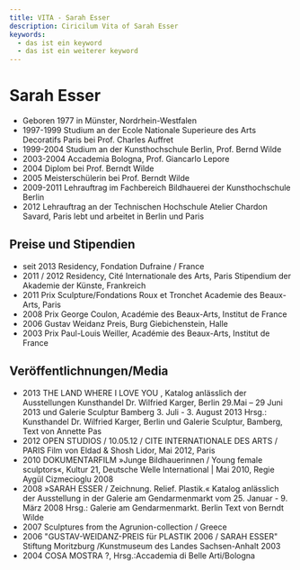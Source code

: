 ```yaml
---
title: VITA - Sarah Esser
description: Ciricilum Vita of Sarah Esser
keywords:
  - das ist ein keyword
  - das ist ein weiterer keyword
---
```

# Sarah Esser

- Geboren 1977 in Münster, Nordrhein-Westfalen
- 1997-1999 Studium an der Ecole Nationale Superieure des Arts Decoratifs Paris bei Prof. Charles Auffret
- 1999-2004 Studium an der Kunsthochschule Berlin, Prof. Bernd Wilde
- 2003-2004 Accademia Bologna, Prof. Giancarlo Lepore
- 2004 Diplom bei Prof. Berndt Wilde
- 2005 Meisterschülerin bei Prof. Berndt Wilde
- 2009-2011 Lehrauftrag im Fachbereich Bildhauerei der Kunsthochschule Berlin
- 2012	Lehrauftrag an der Technischen Hochschule Atelier Chardon Savard, Paris lebt und arbeitet in Berlin und Paris

## Preise und Stipendien

- seit 2013 Residency, Fondation Dufraine / France
- 2011 / 2012 Residency, Cité Internationale des Arts, Paris Stipendium der Akademie der Künste, Frankreich
- 2011 Prix Sculpture/Fondations Roux et Tronchet Academie des Beaux-Arts, Paris
- 2008 Prix George Coulon, Académie des Beaux-Arts, Institut de France
- 2006 Gustav Weidanz Preis, Burg Giebichenstein, Halle
- 2003 Prix Paul-Louis Weiller, Académie des Beaux-Arts, Institut de France

## Veröffentlichnungen/Media

- 2013 THE LAND WHERE I LOVE YOU , Katalog anlässlich der Ausstellungen Kunsthandel Dr. Wilfried Karger, Berlin 29.Mai – 29 Juni 2013 und Galerie Sculptur Bamberg 3. Juli - 3. August 2013 Hrsg.: Kunsthandel Dr. Wilfried Karger, Berlin und Galerie Sculptur, Bamberg, Text von Annette Pas
- 2012 OPEN STUDIOS / 10.05.12 / CITE INTERNATIONALE DES ARTS / PARIS Film von Eldad & Shosh Lidor, Mai 2012, Paris
- 2010 DOKUMENTARFILM »Junge Bildhauerinnen / Young female sculptors«, Kultur 21, Deutsche Welle International | Mai 2010, Regie Aygül Cizmecioglu 2008
- 2008 »SARAH ESSER / Zeichnung. Relief. Plastik.« Katalog anlässlich der Ausstellung in der Galerie am Gendarmenmarkt vom 25. Januar - 9. März 2008 Hrsg.: Galerie am Gendarmenmarkt. Berlin Text von Berndt Wilde
- 2007 Sculptures from the Agrunion-collection / Greece
- 2006 "GUSTAV-WEIDANZ-PREIS für PLASTIK 2006 / SARAH ESSER" Stiftung Moritzburg /Kunstmuseum des Landes Sachsen-Anhalt 2003
- 2004 COSA MOSTRA ?, Hrsg.:Accademia di Belle Arti/Bologna
